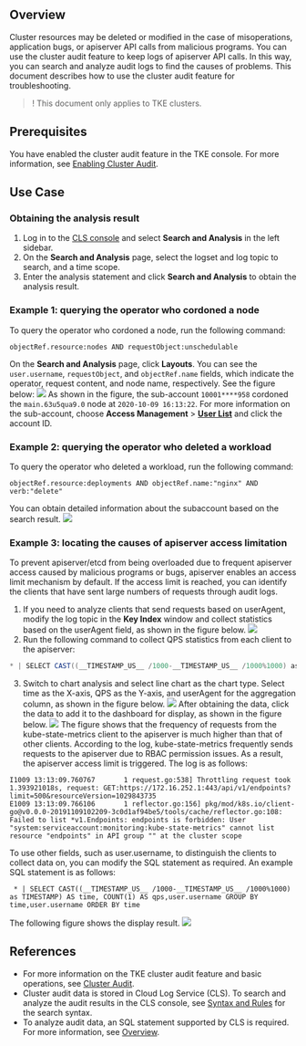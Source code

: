 ## Overview
Cluster resources may be deleted or modified in the case of misoperations, application bugs, or apiserver API calls from malicious programs. You can use the cluster audit feature to keep logs of apiserver API calls. In this way, you can search and analyze audit logs to find the causes of problems. This document describes how to use the cluster audit feature for troubleshooting.



>! This document only applies to TKE clusters.

## Prerequisites
You have enabled the cluster audit feature in the TKE console. For more information, see [Enabling Cluster Audit](https://intl.cloud.tencent.com/document/product/457/38338#.E5.BC.80.E5.90.AF.E9.9B.86.E7.BE.A4.E5.AE.A1.E8.AE.A1).



## Use Case


### Obtaining the analysis result
1. Log in to the [CLS console](https://console.cloud.tencent.com/cls/overview?) and select **Search and Analysis** in the left sidebar.
2. On the **Search and Analysis** page, select the logset and log topic to search, and a time scope.
3. Enter the analysis statement and click **Search and Analysis** to obtain the analysis result.

### Example 1: querying the operator who cordoned a node
To query the operator who cordoned a node, run the following command:
```
objectRef.resource:nodes AND requestObject:unschedulable
```
On the **Search and Analysis** page, click **Layouts**. You can see the `user.username`, `requestObject`, and `objectRef.name` fields, which indicate the operator, request content, and node name, respectively. See the figure below:
![](https://main.qcloudimg.com/raw/ba803c37ab1335ebf0adc2675f8021cb.png)
As shown in the figure, the sub-account `10001****958` cordoned the `main.63u5qua9.0` node at `2020-10-09 16:13:22`. For more information on the sub-account, choose **Access Management** > **[User List](https://console.cloud.tencent.com/cam)** and click the account ID.


### Example 2: querying the operator who deleted a workload
To query the operator who deleted a workload, run the following command:
```
objectRef.resource:deployments AND objectRef.name:"nginx" AND verb:"delete" 
```
You can obtain detailed information about the subaccount based on the search result.
![](https://main.qcloudimg.com/raw/e42e024cc8e44298e332764305378e84.png)


### Example 3: locating the causes of apiserver access limitation

To prevent apiserver/etcd from being overloaded due to frequent apiserver access caused by malicious programs or bugs, apiserver enables an access limit mechanism by default. If the access limit is reached, you can identify the clients that have sent large numbers of requests through audit logs.
1. If you need to analyze clients that send requests based on userAgent, modify the log topic in the **Key Index** window and collect statistics based on the userAgent field, as shown in the figure below.
![](https://main.qcloudimg.com/raw/d8105a3a07ecf03666c93558c770557f.png)
2. Run the following command to collect QPS statistics from each client to the apiserver:

```java
* | SELECT CAST((__TIMESTAMP_US__ /1000-__TIMESTAMP_US__ /1000%1000) as TIMESTAMP) AS time, COUNT(1) AS qps,userAgent GROUP BY time,userAgent ORDER BY time
```
3. Switch to chart analysis and select line chart as the chart type. Select time as the X-axis, QPS as the Y-axis, and userAgent for the aggregation column, as shown in the figure below.
![](https://main.qcloudimg.com/raw/cfa2930a0fc145da0b668ff5bfe4d300.png)
After obtaining the data, click the data to add it to the dashboard for display, as shown in the figure below.
![](https://main.qcloudimg.com/raw/445363751f142ffff2c7e84b96f395ce.png)
The figure shows that the frequency of requests from the kube-state-metrics client to the apiserver is much higher than that of other clients.
According to the log, kube-state-metrics frequently sends requests to the apiserver due to RBAC permission issues. As a result, the apiserver access limit is triggered. The log is as follows:
```
I1009 13:13:09.760767       1 request.go:538] Throttling request took 1.393921018s, request: GET:https://172.16.252.1:443/api/v1/endpoints?limit=500&resourceVersion=1029843735
E1009 13:13:09.766106       1 reflector.go:156] pkg/mod/k8s.io/client-go@v0.0.0-20191109102209-3c0d1af94be5/tools/cache/reflector.go:108: Failed to list *v1.Endpoints: endpoints is forbidden: User "system:serviceaccount:monitoring:kube-state-metrics" cannot list resource "endpoints" in API group "" at the cluster scope
```
To use other fields, such as user.username, to distinguish the clients to collect data on, you can modify the SQL statement as required. An example SQL statement is as follows:
```
 * | SELECT CAST((__TIMESTAMP_US__ /1000-__TIMESTAMP_US__ /1000%1000) as TIMESTAMP) AS time, COUNT(1) AS qps,user.username GROUP BY time,user.username ORDER BY time
```
The following figure shows the display result.
![](https://main.qcloudimg.com/raw/dd1fbcc2efcc39ff3e9891ec3587a46f.png)



## References 
- For more information on the TKE cluster audit feature and basic operations, see [Cluster Audit](https://intl.cloud.tencent.com/document/product/457/38338).
- Cluster audit data is stored in Cloud Log Service (CLS). To search and analyze the audit results in the CLS console, see [Syntax and Rules](https://intl.cloud.tencent.com/document/product/614/30439) for the search syntax.
- To analyze audit data, an SQL statement supported by CLS is required. For more information, see [Overview](https://intl.cloud.tencent.com/document/product/614/37803).

